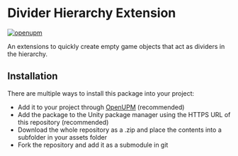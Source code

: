# Divider Hierarchy Extension
[![openupm](https://img.shields.io/npm/v/com.sandrofigo.divider-hierarchy-extension?label=openupm&registry_uri=https://package.openupm.com)](https://openupm.com/packages/com.sandrofigo.divider-hierarchy-extension/)

An extensions to quickly create empty game objects that act as dividers in the hierarchy.

## Installation
There are multiple ways to install this package into your project:
- Add it to your project through [OpenUPM](https://openupm.com/packages/com.sandrofigo.divider-hierarchy-extension/) (recommended)
- Add the package to the Unity package manager using the HTTPS URL of this repository (recommended)
- Download the whole repository as a .zip and place the contents into a subfolder in your assets folder
- Fork the repository and add it as a submodule in git


